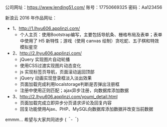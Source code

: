 

公司网址：https://www.lending51.com/  账号：17750669325	密码：Aa123456

新浪云 2016 年作品网址：
*	1、http://1.lhyu606.applinzi.com/
	- 个人主页：使用Bootstrap编写，主要包括导航条、栅格布局及表单；表单中使用了 H5 新特性；游戏（使用 canvas 绘制）贪吃蛇、五子棋和特效模拟星空
*	2、http://2.lhyu606.applinzi.com/
	- jQuery 实现图片自动轮播
	- 使用CSS过渡实现图片动态变化
	- js 实现标签页导航，页面滚动返回顶部
	- jQuery 动画实现登录框淡入淡出效果
	- 页面加载完成利用localstorage判断是否弹出注册框
	- 注册中使用正则匹配；ajax异步注册，向数据库添加数据
*	3、http://2.lhyu606.applinzi.com/youmi_detail.html
	- 页面加载完成立即异步分页请求评论及回复内容
	- 回复功能使用Ajax、PHP、MySQL向数据库添加数据并改变当前数据



 emmm... 希望与大家共同进步 (*＾-＾*)
